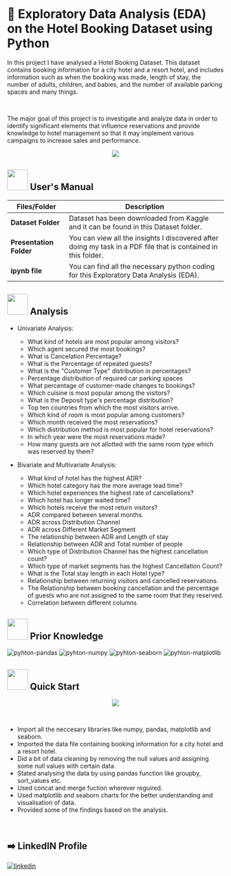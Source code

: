 # :hotel: Exploratory Data Analysis (EDA) on the Hotel Booking Dataset using Python

In this project I have analysed a Hotel Booking Dataset. This dataset contains booking information for a city hotel and a resort hotel, and includes information such as when the booking was made, length of stay, the number of adults, children, and babies, and the number of available parking spaces and many things.

<br>

The major goal of this project is to investigate and analyze data in order to identify significant elements that influence reservations and provide knowledge to hotel management so that it may implement various campaigns to increase sales and performance.



<p align="center"><a href="https://www.python.org/"><img src= https://forthebadge.com/images/badges/made-with-python.svg></a></p>


##  <img src="https://user-images.githubusercontent.com/106439762/181935629-b3c47bd3-77fb-4431-a11c-ff8ba0942b63.gif" width="48" height="48"> **User's Manual**

| Files/Folder| Description |
| ------------- | ------------- |
| **Dataset Folder** | Dataset has been downloaded from Kaggle and it can be found in this Dataset folder. |
| **Presentation Folder**  | You can view all the insights I discovered after doing my task in a PDF file that is contained in this folder.  |
| **ipynb file**  | You can find all the necessary python coding for this Exploratory Data Analysis (EDA). |



##  <img src=https://user-images.githubusercontent.com/106439762/178428775-03d67679-9aa4-4b08-91e9-6eb6ed8faf66.gif  width="48" height="48"> **Analysis**

- Univariate Analysis:
  -	What kind of hotels are most popular among visitors?
  -	Which agent secured the most bookings?
  -	What is Cancelation Percentage?
  -	What is the Percentage of repeated guests?
  -	What is the "Customer Type" distribution in percentages?
  -	Percentage distribution of required car parking spaces
  -	What percentage of customer-made changes to bookings?
  -	Which cuisine is most popular among the visitors?
  -	What is the Deposit type's percentage distribution?
  -	Top ten countries from which the most visitors arrive.
  -	Which kind of room is most popular among customers?
  -	Which month received the most reservations?
  -	Which distribution method is most popular for hotel reservations?
  -	In which year were the most reservations made?
  -	How many guests are not allotted with the same room type which was reserved by them?


- Bivariate and Multivariate Analysis:
  -	What kind of hotel has the highest ADR?
  -	Which hotel category has the more average lead time?
  -	Which hotel experiences the highest rate of cancellations?
  -	Which hotel has longer waited time?
  -	Which hotels receive the most return visitors?
  -	ADR compared between several months.
  -	ADR across Distribution Channel
  -	ADR across Different Market Segment
  -	The relationship between ADR and Length of stay
  -	Relationship between ADR and Total number of people
  -	Which type of Distribution Channel has the highest cancellation count?
  -	Which type of market segments has the highest Cancellation Count?
  -	What is the Total stay length in each Hotel type?
  -	Relationship between returning visitors and cancelled reservations.
  -	The Relationship between booking cancellation and the percentage of guests who are not assigned to the same room that they reserved.
  -	Correlation between different columns



##  <img src=https://user-images.githubusercontent.com/106439762/178803205-47a08ce7-2187-4f96-b301-a2b68690619a.gif width="48" height="48" > **Prior Knowledge**

![pyhton-pandas](https://user-images.githubusercontent.com/106439762/177094844-d74edfa1-823d-4f17-8d94-3600e058cf1e.svg)
![pyhton-numpy](https://user-images.githubusercontent.com/106439762/177095283-a5bb76ea-bcf6-42bb-a189-cd902233e452.svg)
![pyhton-seaborn](https://user-images.githubusercontent.com/106439762/177095305-9412535b-1250-4be8-8850-73a852e13423.svg)
![pyhton-matplotlib](https://user-images.githubusercontent.com/106439762/177095386-81d9ee3f-6b67-4bc3-83f7-30595924a399.svg)

## <img src="https://user-images.githubusercontent.com/106439762/181937125-2a4b22a3-f8a9-4226-bbd3-df972f9dbbc4.gif" width="48" height="48" > Quick Start



<p align="center"><a href="Presentation/Presentation on EDA- Hotel Booking Dataset.pdf"><img src= https://user-images.githubusercontent.com/79499162/188312260-361a3730-c97b-4341-ab1e-44f131f0a177.png></a></p>

<br>

  - Import all the neccesary libraries like numpy, pandas, matplotlib and seaborn.
  - Imported the data file containing booking information for a city hotel and a resort hotel.
  - Did a bit of data cleaning by removing the null values and assigning some null values with certain data.
  - Stated analysing the data by using pandas function like groupby, sort_values etc.
  - Used concat and merge fuction wherever reguired.
  - Used matplotlib and seaborn charts for the better understanding and visualisation of data.
  - Provided some of the findings based on the analysis.
  
 <br>
  



##  :arrow_right: LinkedIN Profile

[![linkedin](https://img.shields.io/badge/linkedin-0A66C2?style=for-the-badge&logo=linkedin&logoColor=white)](https://www.linkedin.com/in/dipanjan-maity/)







